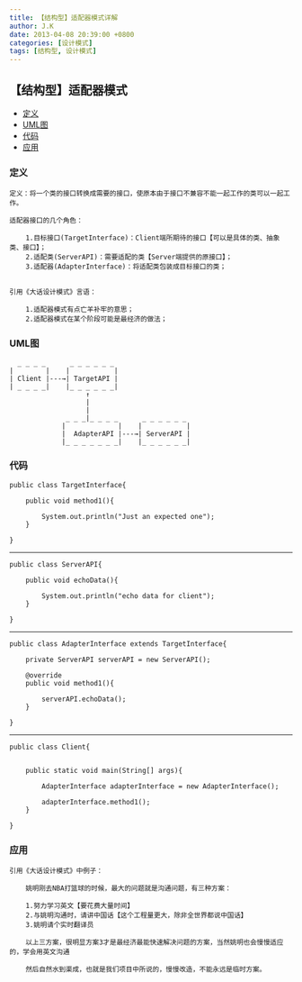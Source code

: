 ```yaml
---
title: 【结构型】适配器模式详解
author: J.K
date: 2013-04-08 20:39:00 +0800
categories: [设计模式]
tags: [结构型, 设计模式]
---
```


## 【结构型】适配器模式

*   [定义](#define)
*   [UML图](#UML)
*   [代码](#code)
*   [应用](#app)


<h3 id="define">定义</h3>

    定义：将一个类的接口转换成需要的接口，使原本由于接口不兼容不能一起工作的类可以一起工作。

    适配器接口的几个角色：

        1.目标接口(TargetInterface)：Client端所期待的接口【可以是具体的类、抽象类、接口】；
        2.适配类(ServerAPI)：需要适配的类【Server端提供的原接口】；
        3.适配器(AdapterInterface)：将适配类包装成目标接口的类；


    引用《大话设计模式》言语：

        1.适配器模式有点亡羊补牢的意思；
        2.适配器模式在某个阶段可能是最经济的做法；



<h3 id="UML">UML图</h3>

      _ _ _ _      _ _ _ _ _ _
    |        |    |           |
    | Client |---→| TargetAPI |
    | _ _ _ _|    |_ _ _ _ _ _|
                       ↑
                       |
                       |
                  _ _ _|_ _ _ _      _ _ _ _ _ _
                 |             |    |           |
                 |  AdapterAPI |---→| ServerAPI |
                 |_ _ _ _ _ _ _|    |_ _ _ _ _ _|


<h3 id="code">代码</h3>

    public class TargetInterface{

        public void method1(){

            System.out.println("Just an expected one");
        }

    }


***

    public class ServerAPI{

        public void echoData(){

            System.out.println("echo data for client");
        }

    }

***

    public class AdapterInterface extends TargetInterface{

        private ServerAPI serverAPI = new ServerAPI();

        @override
        public void method1(){

            serverAPI.echoData();
        }

    }


***

    public class Client{


        public static void main(String[] args){

            AdapterInterface adapterInterface = new AdapterInterface();

            adapterInterface.method1();
        }

    }


<h3 id="app">应用</h3>


    引用《大话设计模式》中例子：

        姚明刚去NBA打篮球的时候，最大的问题就是沟通问题，有三种方案：

        1.努力学习英文【要花费大量时间】
        2.与姚明沟通时，请讲中国话【这个工程量更大，除非全世界都说中国话】
        3.姚明请个实时翻译员

        以上三方案，很明显方案3才是最经济最能快速解决问题的方案，当然姚明也会慢慢适应的，学会用英文沟通

        然后自然水到渠成，也就是我们项目中所说的，慢慢改造，不能永远是临时方案。

